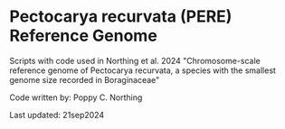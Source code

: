 # Pectocarya recurvata (PERE) Reference Genome

Scripts with code used in Northing et al. 2024 
"Chromosome-scale reference genome of Pectocarya recurvata, a species with the smallest genome size recorded in Boraginaceae"

Code written by: Poppy C. Northing

Last updated: 21sep2024
